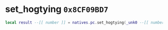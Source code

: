 # set_hogtying `0x8CF09BD7`

```lua
local result --[[ number ]] = natives.pc.set_hogtying(_unk0 --[[ number ]])
```